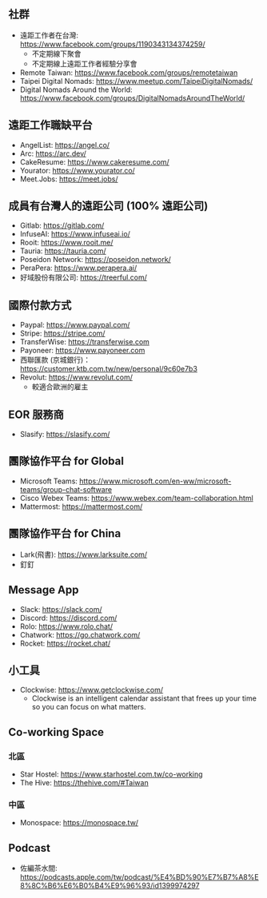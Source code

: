 ## 社群

- 遠距工作者在台灣: <https://www.facebook.com/groups/1190343134374259/>
  - 不定期線下聚會
  - 不定期線上遠距工作者經驗分享會
- Remote Taiwan: <https://www.facebook.com/groups/remotetaiwan>
- Taipei Digital Nomads: <https://www.meetup.com/TaipeiDigitalNomads/>
- Digital Nomads Around the World: <https://www.facebook.com/groups/DigitalNomadsAroundTheWorld/>

## 遠距工作職缺平台

- AngelList: <https://angel.co/>
- Arc: <https://arc.dev/>
- CakeResume: <https://www.cakeresume.com/>
- Yourator: <https://www.yourator.co/>
- Meet.Jobs: <https://meet.jobs/>

## 成員有台灣人的遠距公司 (100% 遠距公司)

- Gitlab: <https://gitlab.com/>
- InfuseAI: <https://www.infuseai.io/>
- Rooit: <https://www.rooit.me/>
- Tauria: <https://tauria.com/>
- Poseidon Network: <https://poseidon.network/>
- PeraPera: <https://www.perapera.ai/>
- 好域股份有限公司: <https://treerful.com/>

## 國際付款方式

- Paypal: <https://www.paypal.com/>
- Stripe: <https://stripe.com/>
- TransferWise: <https://transferwise.com>
- Payoneer: <https://www.payoneer.com>
- 西聯匯款 (京城銀行)：<https://customer.ktb.com.tw/new/personal/9c60e7b3>
- Revolut: <https://www.revolut.com/>
  - 較適合歐洲的雇主 

## EOR 服務商

- Slasify: <https://slasify.com/>

## 團隊協作平台 for Global

- Microsoft Teams: <https://www.microsoft.com/en-ww/microsoft-teams/group-chat-software>
- Cisco Webex Teams: <https://www.webex.com/team-collaboration.html>
- Mattermost: <https://mattermost.com/>

## 團隊協作平台 for China

- Lark(飛書): <https://www.larksuite.com/>
- 釘釘

## Message App

- Slack: <https://slack.com/>
- Discord: <https://discord.com/>
- Rolo: <https://www.rolo.chat/>
- Chatwork: <https://go.chatwork.com/>
- Rocket: <https://rocket.chat/>

## 小工具

- Clockwise: <https://www.getclockwise.com/>
  - Clockwise is an intelligent calendar assistant that frees up your time so you can focus on what matters. 

## Co-working Space

### 北區
- Star Hostel: <https://www.starhostel.com.tw/co-working>
- The Hive: <https://thehive.com/#Taiwan>

### 中區
- Monospace: <https://monospace.tw/>

## Podcast
- 佐編茶水間: <https://podcasts.apple.com/tw/podcast/%E4%BD%90%E7%B7%A8%E8%8C%B6%E6%B0%B4%E9%96%93/id1399974297>
